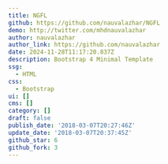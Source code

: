 ```yaml
---
title: NGFL
github: https://github.com/nauvalazhar/NGFL
demo: http://twitter.com/mhdnauvalazhar
author: nauvalazhar
author_link: https://github.com/nauvalazhar
date: 2024-11-28T11:17:20.837Z
description: Bootstrap 4 Minimal Template
ssg:
  - HTML
css:
  - Bootstrap
ui: []
cms: []
category: []
draft: false
publish_date: '2018-03-07T20:27:46Z'
update_date: '2018-03-07T20:37:45Z'
github_star: 6
github_fork: 3
---
```

